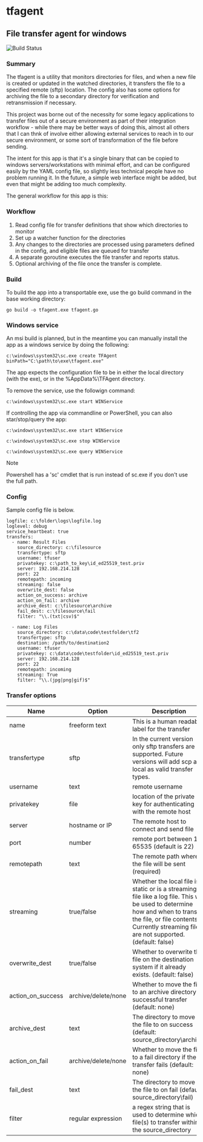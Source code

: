 # tfagent

## File transfer agent for windows

![Build Status](https://github.com/justin-molloy/tfagent/actions/workflows/builder.yaml/badge.svg)

### Summary
The tfagent is a utility that monitors directories for files, and when a new file is created or updated in the watched directories, it transfers the file to a specified remote (sftp) location. The config also has some options for archiving the file to a secondary directory for verification and retransmission if necessary.

This project was borne out of the necessity for some legacy applications to transfer files out of a secure environment as part of their integration workflow - while there may be better ways of doing this, almost all others that I can thnk of involve either allowing external services to reach in to our secure environment, or some sort of transformation of the file before sending.

The intent for this app is that it's a single binary that can be copied to windows servers/workstations with minimal effort, and can be configured easily by the YAML config file, so slightly less technical people have no problem running it. In the future, a simple web interface might be added, but even that might be adding too much complexity.

The general workflow for this app is this:

### Workflow
1. Read config file for transfer definitions that show which directories to monitor
2. Set up a watcher function for the directories
3. Any changes to the directories are processed using parameters defined in the config, and eligible files are queued for transfer
4. A separate goroutine executes the file transfer and reports status.
5. Optional archiving of the file once the transfer is complete.

### Build

To build the app into a transportable exe, use the go build command in the base working directory:
```
go build -o tfagent.exe tfagent.go
```

### Windows service
An msi build is planned, but in the meantime you can manually install the app as a windows service by doing the following:

```
c:\windows\system32\sc.exe create TFAgent binPath="C:\path\to\exe\tfagent.exe"
```
The app expects the configuration file to be in either the local directory (with the exe), or in the
%AppData%\TFAgent directory.

To remove the service, use the followign command:
```
c:\windows\system32\sc.exe start WINService
```

If controlling the app via commandline or PowerShell, you can also star/stop/query the app:
```
c:\windows\system32\sc.exe start WINService

c:\windows\system32\sc.exe stop WINService

c:\windows\system32\sc.exe query WINService
```
> [!NOTE]
> Powershell has a 'sc' cmdlet that is run instead of sc.exe if you don't use the full path.

### Config

Sample config file is below.

```
logfile: c:\folder\logs\logfile.log
loglevel: debug
service_heartbeat: true
transfers:
  - name: Result Files 
    source_directory: c:\filesource
    transfertype: sftp
    username: tfuser
    privatekey: c:\path_to_key\id_ed25519_test.priv
    server: 192.168.214.128
    port: 22
    remotepath: incoming
    streaming: false
    overwrite_dest: false
    action_on_success: archive
    action_on_fail: archive
    archive_dest: c:\filesource\archive
    fail_dest: c:\filesource\fail
    filter: "\\.(txt|csv)$"

  - name: Log Files
    source_directory: c:\data\code\testfolder\tf2
    transfertype: sftp
    destination: /path/to/destination2
    username: tfuser
    privatekey: c:\data\code\testfolder\id_ed25519_test.priv
    server: 192.168.214.128
    port: 22
    remotepath: incoming
    streaming: True
    filter: "\\.(jpg|png|gif)$"
```
### Transfer options
| Name | Option | Description |
| --- | --- | --- |
| name | freeform text | This is a human readable label for the transfer |
| transfertype | sftp | In the current version only sftp transfers are supported. Future versions will add scp and local as valid transfer types. |
| username | text | remote username |
| privatekey | file | location of the private key for authenticating with the remote host |
| server | hostname or IP | The remote host to connect and send file |
| port | number | remote port between 1-65535 (default is 22) |
| remotepath | text | The remote path where the file will be sent (required) |
| streaming | true/false | Whether the local file is static or is a streaming file like a log file. This will be used to determine how and when to transfer the file, or file contents. Currently streaming files are not supported. (default: false) |
| overwrite_dest | true/false | Whether to overwrite the file on the destination system if it already exists. (default: false) |
| action_on_success |archive/delete/none | Whether to move the file to an archive directory on successful transfer (default: none) |
| archive_dest | text | The directory to move the file to on success (default: source_directory\archive) |
| action_on_fail |archive/delete/none | Whether to move the file to a fail directory if the transfer fails (default: none) |
| fail_dest | text | The directory to move the file to on fail (default: source_directory\fail) |
| filter | regular expression | a regex string that is used to determine which file(s) to transfer within the source_directory |


